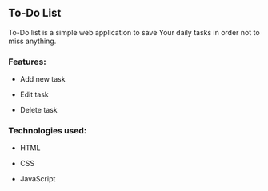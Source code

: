 ## **To-Do List**

To-Do list is a simple web application to save Your daily tasks in order not to miss anything.


### **Features:**

- Add new task

- Edit task

- Delete task


### **Technologies used:**

- HTML

- CSS

- JavaScript
